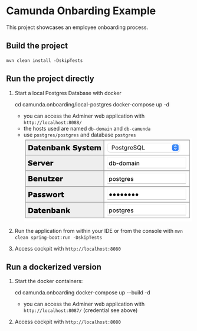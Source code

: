 # Camunda Onbarding Example

This project showcases an employee onboarding process. 

## Build the project

`mvn clean install -DskipTests`

## Run the project directly

1. Start a local Postgres Database with docker

    cd camunda.onboarding/local-postgres
    docker-compose up -d

   * you can access the Adminer web application with `http://localhost:8088/`
   * the hosts used are named `db-domain` and `db-camunda`
   * use `postgres/postgres` and database `postgres`
    ![siehe hier:](./adminerLogin.png)
 
2. Run the application from within your IDE or from the console with `mvn clean spring-boot:run -DskipTests`
3. Access cockpit with `http://localhost:8080`

## Run a dockerized version
 
1. Start the docker containers:  

    cd camunda.onboarding
    docker-compose up --build -d
   * you can access the Adminer web application with `http://localhost:8087/` (credential see above)
 
2. Access cockpit with `http://localhost:8080`

    
 